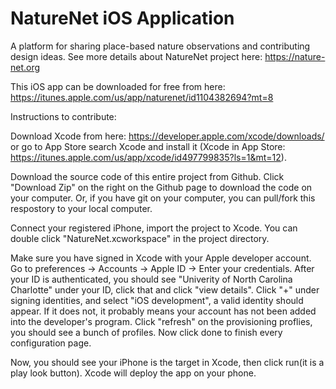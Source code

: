 # NatureNet iOS Application
A platform for sharing place-based nature observations and contributing design ideas. See more details about NatureNet project here: https://nature-net.org

This iOS app can be downloaded for free from here:
https://itunes.apple.com/us/app/naturenet/id1104382694?mt=8

Instructions to contribute:

Download Xcode from here: https://developer.apple.com/xcode/downloads/ or go to App Store search Xcode and install it (Xcode in App Store: https://itunes.apple.com/us/app/xcode/id497799835?ls=1&mt=12).

Download the source code of this entire project from Github. Click "Download Zip" on the right on the Github page to download the code on your computer. Or, if you have git on your computer, you can pull/fork this respostory to your local computer.

Connect your registered iPhone, import the project to Xcode. You can double click "NatureNet.xcworkspace" in the project directory.

Make sure you have signed in Xcode with your Apple developer account. Go to preferences -> Accounts -> Apple ID -> Enter your credentials. After your ID is authenticated, you should see "Univerity of North Carolina Charlotte" under your ID, click that and click "view details". Click "+" under signing identities, and select "iOS development", a valid identity should appear. If it does not, it probably means your account has not been added into the developer's program. Click "refresh" on the provisioning proflies, you should see a bunch of profiles. Now click done to finish every configuration page.

Now, you should see your iPhone is the target in Xcode, then click run(it is a play look button). Xcode will deploy the app on your phone.
